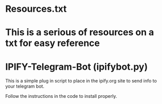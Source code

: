 # Resources.txt
This is a serious of resources on a txt for easy reference
===================================================================================================
# IPIFY-Telegram-Bot (ipifybot.py)
This is a simple plug in script to place in the ipify.org site to send info to your telegram bot.

Follow the instructions in the code to install properly.
